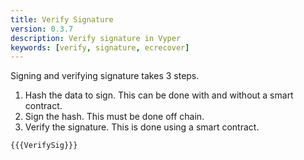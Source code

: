```yaml
---
title: Verify Signature
version: 0.3.7
description: Verify signature in Vyper
keywords: [verify, signature, ecrecover]
---
```


Signing and verifying signature takes 3 steps.

1. Hash the data to sign. This can be done with and without a smart contract.
2. Sign the hash. This must be done off chain.
3. Verify the signature. This is done using a smart contract.

```vyper
{{{VerifySig}}}
```
